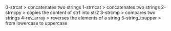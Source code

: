 0-strcat > concatenates two strings
1-strncat > concatenates two strings
2-strncpy > copies the content of str1 into str2
3-strcmp > compares two strings
4-rev_array > reverses the elements of a string
5-string_toupper > from lowercase to uppercase
